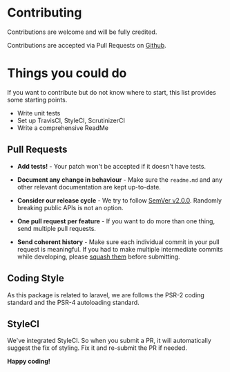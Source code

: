 # Contributing

Contributions are welcome and will be fully credited.

Contributions are accepted via Pull Requests on [Github](https://github.com/pwweb/artomator).

# Things you could do
If you want to contribute but do not know where to start, this list provides some starting points.
- Write unit tests
- Set up TravisCI, StyleCI, ScrutinizerCI
- Write a comprehensive ReadMe

## Pull Requests

- **Add tests!** - Your patch won't be accepted if it doesn't have tests.

- **Document any change in behaviour** - Make sure the `readme.md` and any other relevant documentation are kept up-to-date.

- **Consider our release cycle** - We try to follow [SemVer v2.0.0](http://semver.org/). Randomly breaking public APIs is not an option.

- **One pull request per feature** - If you want to do more than one thing, send multiple pull requests.

- **Send coherent history** - Make sure each individual commit in your pull request is meaningful. If you had to make multiple intermediate commits while developing, please [squash them](http://www.git-scm.com/book/en/v2/Git-Tools-Rewriting-History#Changing-Multiple-Commit-Messages) before submitting.

## Coding Style
As this package is related to laravel, we are follows the PSR-2 coding standard and the PSR-4 autoloading standard.

## StyleCI
We've integrated StyleCI. So when you submit a PR, it will automatically suggest the fix of styling. Fix it and re-submit the PR if needed.

**Happy coding!**
